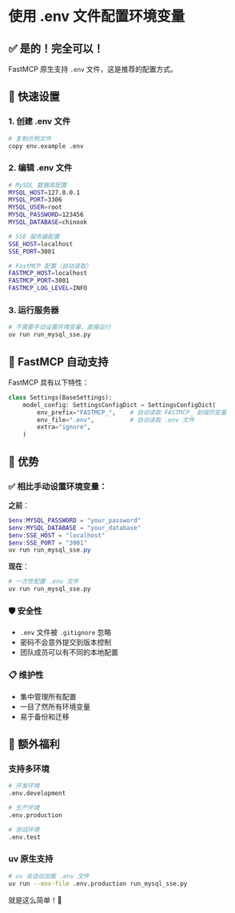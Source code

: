 # 使用 .env 文件配置环境变量

## ✅ 是的！完全可以！

FastMCP 原生支持 `.env` 文件，这是推荐的配置方式。

## 🚀 快速设置

### 1. 创建 .env 文件

```bash
# 复制示例文件
copy env.example .env
```

### 2. 编辑 .env 文件

```bash
# MySQL 数据库配置
MYSQL_HOST=127.0.0.1
MYSQL_PORT=3306
MYSQL_USER=root
MYSQL_PASSWORD=123456
MYSQL_DATABASE=chinook

# SSE 服务器配置  
SSE_HOST=localhost
SSE_PORT=3001

# FastMCP 配置（自动读取）
FASTMCP_HOST=localhost
FASTMCP_PORT=3001
FASTMCP_LOG_LEVEL=INFO
```

### 3. 运行服务器

```bash
# 不需要手动设置环境变量，直接运行
uv run run_mysql_sse.py
```

## 🔧 FastMCP 自动支持

FastMCP 具有以下特性：

```python
class Settings(BaseSettings):
    model_config: SettingsConfigDict = SettingsConfigDict(
        env_prefix="FASTMCP_",    # 自动读取 FASTMCP_ 前缀的变量
        env_file=".env",          # 自动读取 .env 文件
        extra="ignore",
    )
```

## 🎯 优势

### ✅ 相比手动设置环境变量：

**之前**：
```powershell
$env:MYSQL_PASSWORD = "your_password"
$env:MYSQL_DATABASE = "your_database"
$env:SSE_HOST = "localhost"
$env:SSE_PORT = "3001"
uv run run_mysql_sse.py
```

**现在**：
```bash
# 一次性配置 .env 文件
uv run run_mysql_sse.py
```

### 🛡️ 安全性

- `.env` 文件被 `.gitignore` 忽略
- 密码不会意外提交到版本控制
- 团队成员可以有不同的本地配置

### 📋 维护性

- 集中管理所有配置
- 一目了然所有环境变量
- 易于备份和迁移

## 🎁 额外福利

### 支持多环境

```bash
# 开发环境
.env.development

# 生产环境  
.env.production

# 测试环境
.env.test
```

### uv 原生支持

```bash
# uv 会自动加载 .env 文件
uv run --env-file .env.production run_mysql_sse.py
```

就是这么简单！🎉 